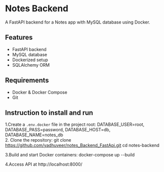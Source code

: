 # Notes Backend

A FastAPI backend for a Notes app with MySQL database using Docker.

## Features
- FastAPI backend
- MySQL database
- Dockerized setup
- SQLAlchemy ORM

## Requirements
- Docker & Docker Compose
- Git

## Instruction to install and run

1.Create a `.env.docker` file in the project root:
DATABASE_USER=root,
DATABASE_PASS=password,
DATABASE_HOST=db,
DATABASE_NAME=notes_db   
  2. Clone the repository:
git clone  https://github.com/yadhuveer/notes_Backend_FastApi.git
cd notes-backend  

3.Build and start Docker containers:
 docker-compose up --build  

4.Access API at
  http://localhost:8000/

